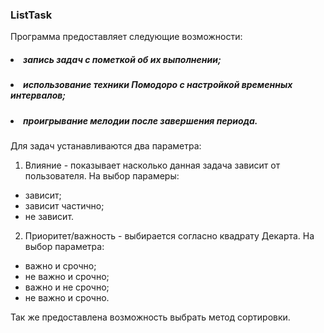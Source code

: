 ### ListTask
Программа предоставляет следующие возможности:
##### <li> запись задач с пометкой об их выполнении;
##### <li> использование техники Помодоро с настройкой временных интервалов;
##### <li> проигрывание мелодии после завершения периода.

Для задач устанавливаются два параметра:
1. Влияние - показывает насколько данная задача зависит от пользователя.
На выбор парамеры:
- зависит;
- зависит частично;
- не зависит.
2. Приоритет/важность - выбирается согласно квадрату Декарта.
На выбор параметра:
- важно и срочно;
- не важно и срочно;
- важно и не срочно;
- не важно и срочно.

Так же предоставлена возможность выбрать метод сортировки.

